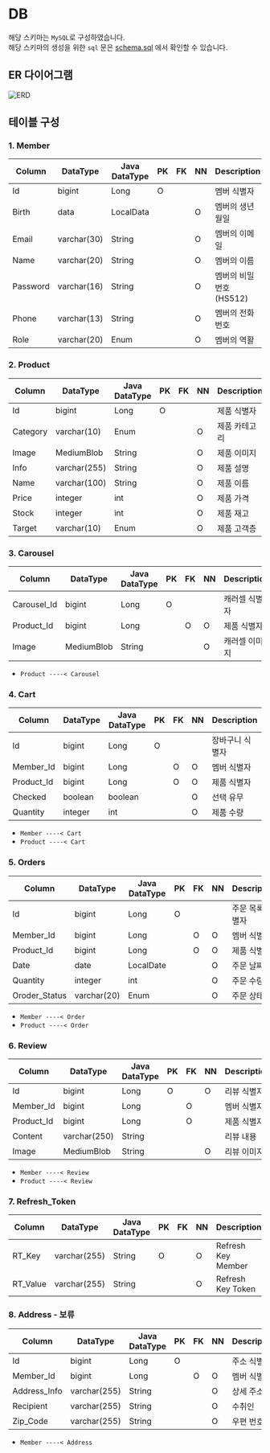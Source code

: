 # DB

해당 스키마는 `MySQL`로 구성하였습니다.</br>
해당 스키마의 생성을 위한 `sql`
문은 [schema.sql](https://github.com/MultiProject23/Shop_SemiProject/blob/main/back-end/src/main/resources/sql/schema/schema.sql)
에서 확인할 수 있습니다.

## ER 다이어그램

![ERD](https://user-images.githubusercontent.com/74192619/228433185-423b2fcd-8718-4932-a436-8f7efcb74365.png)

## 테이블 구성

### 1. Member

| Column   | DataType    | Java DataType | PK  | FK  | NN  | Description             |
| -------- |-------------| ------------- | --- | --- | --- | ----------------------- |
| Id       | bigint      | Long          | O   |     |     | 멤버 식별자            |
| Birth    | data        | LocalData     |     |     | O   | 멤버의 생년 월일        |
| Email    | varchar(30) | String        |     |     | O   | 멤버의 이메일          |
| Name     | varchar(20) | String        |     |     | O   | 멤버의 이름           |
| Password | varchar(16) | String        |     |     | O   | 멤버의 비밀번호 (HS512) |
| Phone    | varchar(13) | String        |     |     | O   | 멤버의 전화번호         |
| Role     | varchar(20) | Enum          |     |     | O   | 멤버의 역활           |

### 2. Product

| Column   | DataType     | Java DataType | PK  | FK  | NN  | Description   |
| -------- |--------------| ------------- | --- | --- | --- | ------------- |
| Id       | bigint       | Long          | O   |     |     | 제품 식별자   |
| Category | varchar(10)  | Enum          |     |     | O   | 제품 카테고리 |
| Image    | MediumBlob   | String        |     |     | O   | 제품 이미지   |
| Info     | varchar(255) | String        |     |     | O   | 제품 설명     |
| Name     | varchar(100) | String        |     |     | O   | 제품 이름     |
| Price    | integer      | int           |     |     | O   | 제품 가격     |
| Stock    | integer      | int           |     |     | O   | 제품 재고     |
| Target   | varchar(10)  | Enum          |     |     | O   | 제품 고객층   |

### 3. Carousel

| Column      | DataType | Java DataType | PK  | FK  | NN  | Description   |
| ----------- | -------- | ------------- | --- | --- | --- | ------------- |
| Carousel_Id | bigint   | Long          | O   |     |     | 캐러셀 식별자 |
| Product_Id  | bigint   | Long          |     | O   | O   | 제품 식별자   |
| Image       | MediumBlob     | String        |     |     | O   | 캐러셀 이미지 |

- `Product ----< Carousel`

### 4. Cart

| Column     | DataType | Java DataType | PK  | FK  | NN  | Description     |
| ---------- | -------- | ------------- | --- | --- | --- | --------------- |
| Id         | bigint   | Long          | O   |     |     | 장바구니 식별자 |
| Member_Id  | bigint   | Long          |     | O   | O   | 멤버 식별자     |
| Product_Id | bigint   | Long          |     | O   | O   | 제품 식별자     |
| Checked    | boolean  | boolean       |     |     | O   | 선택 유무       |
| Quantity   | integer  | int           |     |     | O   | 제품 수량       |

- `Member ----< Cart`
- `Product ----< Cart`

### 5. Orders

| Column        | DataType    | Java DataType | PK  | FK  | NN  | Description |
|---------------|-------------| ------------- | --- | --- | --- |-------------|
| Id            | bigint      | Long          | O   |     |     | 주문 목록 식별자   |
| Member_Id     | bigint      | Long          |     | O   | O   | 멤버 식별자      |
| Product_Id    | bigint      | Long          |     | O   | O   | 제품 식별자      |
| Date          | date        | LocalDate     |     |     | O   | 주문 날짜       |
| Quantity      | integer     | int           |     |     | O   | 주문 수량       |
| Oroder_Status | varchar(20) | Enum          |     |     | O   | 주문 상태       |

- `Member ----< Order`
- `Product ----< Order`

### 6. Review

| Column     | DataType     | Java DataType | PK  | FK  | NN  | Description   |
| ---------- |--------------| ------------- | --- | --- | --- | ------------- |
| Id         | bigint       | Long          | O   |     | O   | 리뷰 식별자   |
| Member_Id  | bigint       | Long          |     | O   |     | 멤버 식별자   |
| Product_Id | bigint       | Long          |     | O   |     | 제품 식별자   |
| Content    | varchar(250) | String        |     |     |     | 리뷰 내용     |
| Image      | MediumBlob   | String        |     |     | O   | 리뷰 이미지   |

- `Member ----< Review`
- `Product ----< Review`

### 7. Refresh_Token

| Column   | DataType     | Java DataType | PK  | FK  | NN  | Description        |
| -------- | ------------ | ------------- | --- | --- | --- | ------------------ |
| RT_Key   | varchar(255) | String        | O   |     | O   | Refresh Key Member |
| RT_Value | varchar(255) | String        |     |     | O   | Refresh Key Token  |

### 8. Address - 보류

| Column       | DataType     | Java DataType | PK  | FK  | NN  | Description |
| ------------ | ------------ | ------------- | --- | --- | --- | ----------- |
| Id           | bigint       | Long          | O   |     |     | 주소 식별자 |
| Member_Id    | bigint       | Long          |     | O   | O   | 멤버 식별자 |
| Address_Info | varchar(255) | String        |     |     | O   | 상세 주소   |
| Recipient    | varchar(255) | String        |     |     | O   | 수취인      |
| Zip_Code     | varchar(255) | String        |     |     | O   | 우편 번호   |

- `Member ----< Address`
